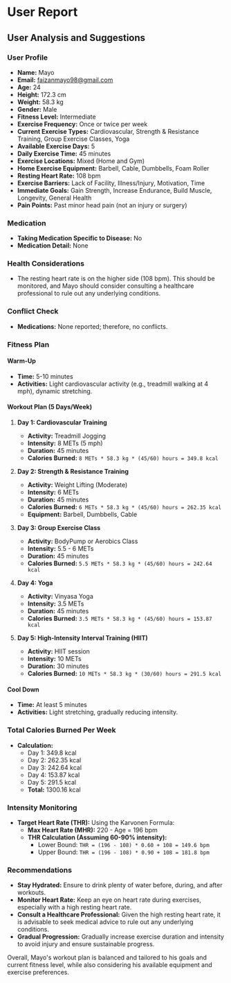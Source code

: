# User Report

## User Analysis and Suggestions

### User Profile
- **Name:** Mayo
- **Email:** faizanmayo98@gmail.com
- **Age:** 24
- **Height:** 172.3 cm
- **Weight:** 58.3 kg
- **Gender:** Male
- **Fitness Level:** Intermediate
- **Exercise Frequency:** Once or twice per week
- **Current Exercise Types:** Cardiovascular, Strength & Resistance Training, Group Exercise Classes, Yoga
- **Available Exercise Days:** 5
- **Daily Exercise Time:** 45 minutes
- **Exercise Locations:** Mixed (Home and Gym)
- **Home Exercise Equipment:** Barbell, Cable, Dumbbells, Foam Roller
- **Resting Heart Rate:** 108 bpm
- **Exercise Barriers:** Lack of Facility, Illness/Injury, Motivation, Time
- **Immediate Goals:** Gain Strength, Increase Endurance, Build Muscle, Longevity, General Health
- **Pain Points:** Past minor head pain (not an injury or surgery)

### Medication
- **Taking Medication Specific to Disease:** No
- **Medication Detail:** None

### Health Considerations
- The resting heart rate is on the higher side (108 bpm). This should be monitored, and Mayo should consider consulting a healthcare professional to rule out any underlying conditions.

### Conflict Check
- **Medications:** None reported; therefore, no conflicts.

### Fitness Plan
#### Warm-Up
- **Time:** 5-10 minutes
- **Activities:** Light cardiovascular activity (e.g., treadmill walking at 4 mph), dynamic stretching.

#### Workout Plan (5 Days/Week)
1. **Day 1: Cardiovascular Training**
   - **Activity:** Treadmill Jogging
   - **Intensity:** 8 METs (5 mph)
   - **Duration:** 45 minutes
   - **Calories Burned:** `8 METs * 58.3 kg * (45/60) hours = 349.8 kcal`

2. **Day 2: Strength & Resistance Training**
   - **Activity:** Weight Lifting (Moderate)
   - **Intensity:** 6 METs
   - **Duration:** 45 minutes
   - **Calories Burned:** `6 METs * 58.3 kg * (45/60) hours = 262.35 kcal`
   - **Equipment:** Barbell, Dumbbells, Cable

3. **Day 3: Group Exercise Class**
   - **Activity:** BodyPump or Aerobics Class
   - **Intensity:** 5.5 - 6 METs
   - **Duration:** 45 minutes
   - **Calories Burned:** `5.5 METs * 58.3 kg * (45/60) hours = 242.64 kcal`

4. **Day 4: Yoga**
   - **Activity:** Vinyasa Yoga
   - **Intensity:** 3.5 METs
   - **Duration:** 45 minutes
   - **Calories Burned:** `3.5 METs * 58.3 kg * (45/60) hours = 153.87 kcal`

5. **Day 5: High-Intensity Interval Training (HIIT)**
   - **Activity:** HIIT session
   - **Intensity:** 10 METs
   - **Duration:** 30 minutes
   - **Calories Burned:** `10 METs * 58.3 kg * (30/60) hours = 291.5 kcal`

#### Cool Down
- **Time:** At least 5 minutes
- **Activities:** Light stretching, gradually reducing intensity.

### Total Calories Burned Per Week
- **Calculation:** 
  - Day 1: 349.8 kcal
  - Day 2: 262.35 kcal
  - Day 3: 242.64 kcal
  - Day 4: 153.87 kcal
  - Day 5: 291.5 kcal
  - **Total:** 1300.16 kcal

### Intensity Monitoring
- **Target Heart Rate (THR):** Using the Karvonen Formula:
  - **Max Heart Rate (MHR):** 220 - Age = 196 bpm
  - **THR Calculation (Assuming 60-90% intensity):**
    - Lower Bound: `THR = (196 - 108) * 0.60 + 108 = 149.6 bpm`
    - Upper Bound: `THR = (196 - 108) * 0.90 + 108 = 181.8 bpm`

### Recommendations
- **Stay Hydrated:** Ensure to drink plenty of water before, during, and after workouts.
- **Monitor Heart Rate:** Keep an eye on heart rate during exercises, especially with a high resting heart rate.
- **Consult a Healthcare Professional:** Given the high resting heart rate, it is advisable to seek medical advice to rule out any underlying conditions.
- **Gradual Progression:** Gradually increase exercise duration and intensity to avoid injury and ensure sustainable progress.

Overall, Mayo's workout plan is balanced and tailored to his goals and current fitness level, while also considering his available equipment and exercise preferences.
